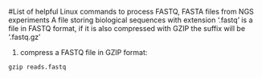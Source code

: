 #List of helpful Linux commands to process FASTQ, FASTA files from NGS experiments
A file storing biological sequences with extension ‘.fastq’ is a file in FASTQ format, if it is also compressed with GZIP  the suffix will be ‘.fastq.gz’ 
1.  compress a FASTQ file in GZIP format:

```
gzip reads.fastq
```
